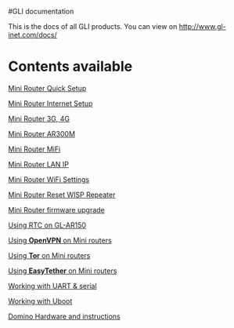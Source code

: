 #GLI documentation


This is the docs of all GLI products. You can view on http://www.gl-inet.com/docs/ 




Contents available
===================

[Mini Router Quick Setup](docs/mini/index.md)

[Mini Router Internet Setup](docs/mini/internet.md)

[Mini Router 3G, 4G](docs/mini/3g4g.md)

[Mini Router AR300M](docs/mini/ar300m.md)

[Mini Router MiFi](docs/mini/mifi.md)

[Mini Router LAN IP](docs/mini/lan.md)

[Mini Router WiFi Settings](docs/mini/wifi.md)

[Mini Router Reset WISP Repeater](docs/mini/repeater.md)

[Mini Router firmware upgrade](docs/mini/firmware.md)

[Using RTC on GL-AR150](docs/mini/ar150rtc.md)

[Using **OpenVPN** on Mini routers](docs/openwrt/openvpn.md)

[Using **Tor** on Mini routers](docs/openwrt/tor.md)

[Using **EasyTether** on Mini routers](docs/openwrt/tether.md)

[Working with UART & serial](docs/diy/serial.md)

[Working with Uboot](docs/diy/uboot.md)

[Domino Hardware and instructions](docs/domino/index.md)